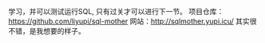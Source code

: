 学习，并可以测试运行SQL,
只有过关才可以进行下一节。
项目仓库：https://github.com/liyupi/sql-mother
网站：http://sqlmother.yupi.icu/
其实很不错，是我想要的样子。